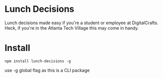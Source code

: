 # Lunch Decisions
Lunch decisions made easy if you're a student or employee at DigitalCrafts. Heck, if you're in the Atlanta Tech Village this may come in handy.

# Install
```
npm install lunch-decisions -g
```
use -g global flag as this is a CLI package
